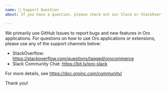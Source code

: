 ```yaml
---
name: 🤗 Support Question
about: If you have a question, please check out our Slack or StackOverflow

---
```


We primarily use GitHub Issues to report bugs and new features in Oro applications. 
For questions on how to use Oro applications or extensions, please use any of the support 
channels below:
- StackOverflow: https://stackoverflow.com/questions/tagged/orocommerce
- Slack Community Chat: https://bit.ly/oro-slack

For more details, see https://doc.oroinc.com/community/

Thank you!
